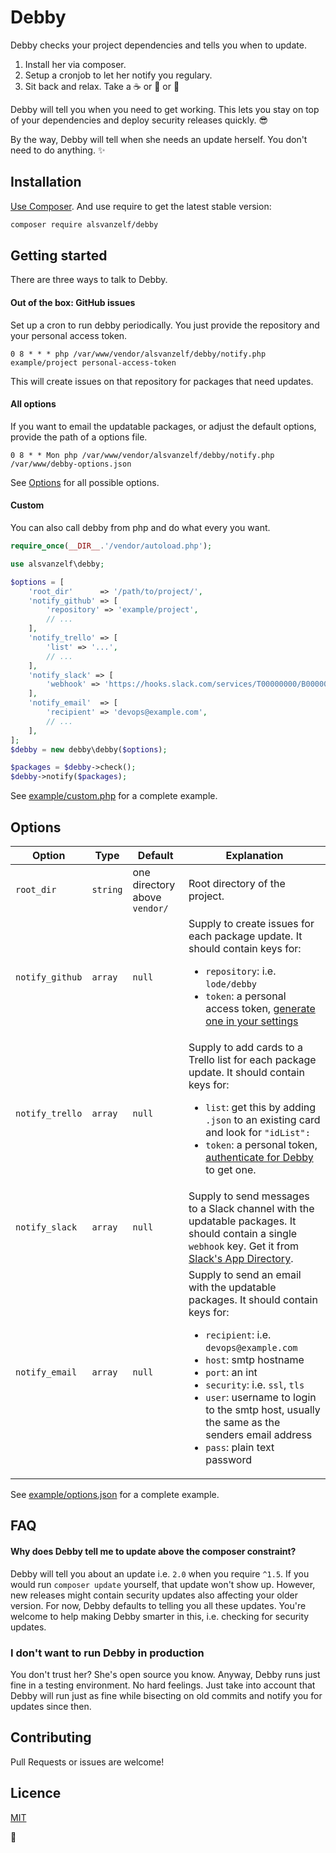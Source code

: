 # Debby

Debby checks your project dependencies and tells you when to update.

1. Install her via composer.
2. Setup a cronjob to let her notify you regulary.
3. Sit back and relax. Take a :coffee: or :tea: or :beer:

Debby will tell you when you need to get working.
This lets you stay on top of your dependencies and deploy security releases quickly. :sunglasses:

By the way, Debby will tell when she needs an update herself. You don't need to do anything. :sparkles:


## Installation

[Use Composer](http://getcomposer.org/). And use require to get the latest stable version:

``` sh
composer require alsvanzelf/debby
```


## Getting started

There are three ways to talk to Debby.

#### Out of the box: GitHub issues

Set up a cron to run debby periodically.
You just provide the repository and your personal access token.

`0 8 * * * php /var/www/vendor/alsvanzelf/debby/notify.php example/project personal-access-token`

This will create issues on that repository for packages that need updates.

#### All options

If you want to email the updatable packages, or adjust the default options, provide the path of a options file.

`0 8 * * Mon php /var/www/vendor/alsvanzelf/debby/notify.php /var/www/debby-options.json`

See [Options](/README.md#Options) for all possible options.

#### Custom

You can also call debby from php and do what every you want.

``` php
require_once(__DIR__.'/vendor/autoload.php');

use alsvanzelf\debby;

$options = [
	'root_dir'      => '/path/to/project/',
	'notify_github' => [
		'repository' => 'example/project',
		// ...
	],
	'notify_trello' => [
		'list' => '...',
		// ...
	],
	'notify_slack' => [
		'webhook' => 'https://hooks.slack.com/services/T00000000/B00000000/XXXXXXXXXXXXXXXXXXXXXXXX',
	],
	'notify_email'  => [
		'recipient' => 'devops@example.com',
		// ...
	],
];
$debby = new debby\debby($options);

$packages = $debby->check();
$debby->notify($packages);
```

See [example/custom.php](/example/custom.php) for a complete example.


## Options

Option | Type | Default | Explanation
------ | ---- | ------- | -----------
`root_dir` | `string` | one directory above `vendor/` | Root directory of the project.
`notify_github` | `array` | `null` | Supply to create issues for each package update. It should contain keys for: <ul><li>`repository`: i.e. `lode/debby`</li><li>`token`: a personal access token, [generate one in your settings](https://github.com/settings/tokens)</li></ul>
`notify_trello` | `array` | `null` | Supply to add cards to a Trello list for each package update. It should contain keys for: <ul><li>`list`: get this by adding `.json` to an existing card and look for `"idList":`</li><li>`token`: a personal token, [authenticate for Debby](https://trello.com/1/authorize?name=Debby&expiration=never&scope=read,write&response_type=token&key=9b174ff1ccf5ca94f1c181bc3d802d4b) to get one.</ul>
`notify_slack`| `array` | `null` | Supply to send messages to a Slack channel with the updatable packages. It should contain a single `webhook` key. Get it from [Slack's App Directory](https://slack.com/apps/A0F7XDUAZ-incoming-webhooks).
`notify_email` | `array` | `null` | Supply to send an email with the updatable packages. It should contain keys for: <ul><li>`recipient`: i.e. `devops@example.com`</li><li>`host`: smtp hostname</li><li>`port`: an int</li><li>`security`: i.e. `ssl`, `tls`</li><li>`user`: username to login to the smtp host, usually the same as the senders email address</li><li>`pass`: plain text password</li></ul>

See [example/options.json](/example/options.json) for a complete example.


## FAQ

#### Why does Debby tell me to update above the composer constraint?

Debby will tell you about an update i.e. `2.0` when you require `^1.5`. If you would run `composer update` yourself, that update won't show up. However, new releases might contain security updates also affecting your older version. For now, Debby defaults to telling you all these updates.
You're welcome to help making Debby smarter in this, i.e. checking for security updates.

### I don't want to run Debby in production

You don't trust her? She's open source you know. Anyway, Debby runs just fine in a testing environment. No hard feelings.
Just take into account that Debby will run just as fine while bisecting on old commits and notify you for updates since then.


## Contributing

Pull Requests or issues are welcome!


## Licence

[MIT](/LICENSE)


:girl:
